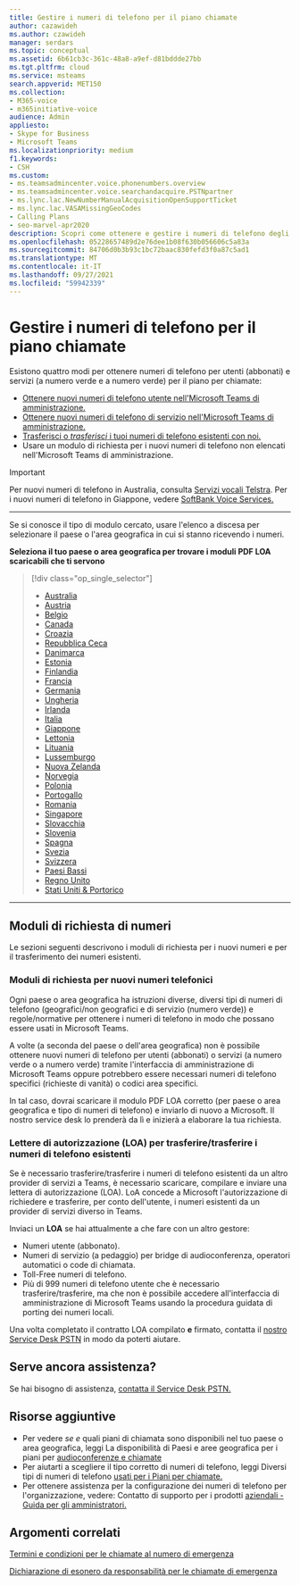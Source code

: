 ```yaml
---
title: Gestire i numeri di telefono per il piano chiamate
author: cazawideh
ms.author: czawideh
manager: serdars
ms.topic: conceptual
ms.assetid: 6b61cb3c-361c-48a8-a9ef-d81bddde27bb
ms.tgt.pltfrm: cloud
ms.service: msteams
search.appverid: MET150
ms.collection:
- M365-voice
- m365initiative-voice
audience: Admin
appliesto:
- Skype for Business
- Microsoft Teams
ms.localizationpriority: medium
f1.keywords:
- CSH
ms.custom:
- ms.teamsadmincenter.voice.phonenumbers.overview
- ms.teamsadmincenter.voice.searchandacquire.PSTNpartner
- ms.lync.lac.NewNumberManualAcquisitionOpenSupportTicket
- ms.lync.lac.VASAMissingGeoCodes
- Calling Plans
- seo-marvel-apr2020
description: Scopri come ottenere e gestire i numeri di telefono degli utenti (abbonati) e dei servizi (a numero verde e a numero verde) per Microsoft Teams per l'organizzazione.
ms.openlocfilehash: 05228657489d2e76dee1b08f630b056606c5a83a
ms.sourcegitcommit: 84706d0b3b93c1bc72baac830fefd3f0a87c5ad1
ms.translationtype: MT
ms.contentlocale: it-IT
ms.lasthandoff: 09/27/2021
ms.locfileid: "59942339"
---
```

# <a name="manage-phone-numbers-for-calling-plan"></a>Gestire i numeri di telefono per il piano chiamate

Esistono quattro modi per ottenere numeri di telefono per utenti (abbonati) e servizi (a numero verde e a numero verde) per il piano per chiamate:

- [Ottenere nuovi numeri di telefono utente nell'Microsoft Teams di amministrazione.](../getting-phone-numbers-for-your-users.md#get-new-phone-numbers-for-your-users)
- [Ottenere nuovi numeri di telefono di servizio nell'Microsoft Teams di amministrazione.](../getting-service-phone-numbers.md#get-new-service-numbers)
- [Trasferisci o _trasferisci_ i tuoi numeri di telefono esistenti con noi.](../phone-number-calling-plans/transfer-phone-numbers-to-teams.md#create-a-port-order-and-transfer-your-phone-numbers-to-teams)
- Usare un modulo di richiesta per i nuovi numeri di telefono non elencati nell'Microsoft Teams di amministrazione.

> [!IMPORTANT]
> Per nuovi numeri di telefono in Australia, consulta [Servizi vocali Telstra](https://aka.ms/TelstraVoicePlan). Per i nuovi numeri di telefono in Giappone, vedere [SoftBank Voice Services.](https://aka.ms/SoftBankVoicePlan)

***
Se si conosce il tipo di modulo cercato, usare l'elenco a discesa per selezionare il paese o l'area geografica in cui si stanno ricevendo i numeri.

**Seleziona il tuo paese o area geografica per trovare i moduli PDF LOA scaricabili che ti servono**
> [!div class="op_single_selector"]
>
> - [Australia](phone-number-management-for-australia.md)
> - [Austria](phone-number-management-for-austria.md)
> - [Belgio](phone-number-management-for-belgium.md)
> - [Canada](phone-number-management-for-canada.md)
> - [Croazia](phone-number-management-for-croatia.md)
> - [Repubblica Ceca](phone-number-management-for-czech-republic.md)
> - [Danimarca](phone-number-management-for-denmark.md)
> - [Estonia](phone-number-management-for-estonia.md)
> - [Finlandia](phone-number-management-for-finland.md)
> - [Francia](phone-number-management-for-france.md)
> - [Germania](phone-number-management-for-germany.md)
> - [Ungheria](phone-number-management-for-hungary.md)
> - [Irlanda](phone-number-management-for-ireland.md)
> - [Italia](phone-number-management-for-italy.md)
> - [Giappone](phone-number-management-for-japan.md)
> - [Lettonia](phone-number-management-for-latvia.md)
> - [Lituania](phone-number-management-for-lithuania.md)
> - [Lussemburgo](phone-number-management-for-luxembourg.md)
> - [Nuova Zelanda](phone-number-management-for-new-zealand.md)
> - [Norvegia](phone-number-management-for-norway.md)
> - [Polonia](phone-number-management-for-poland.md)
> - [Portogallo](phone-number-management-for-portugal.md)
> - [Romania](phone-number-management-for-romania.md)
> - [Singapore](phone-number-management-for-singapore.md)
> - [Slovacchia](phone-number-management-for-slovakia.md)
> - [Slovenia](phone-number-management-for-slovenia.md)
> - [Spagna](phone-number-management-for-spain.md)
> - [Svezia](phone-number-management-for-sweden.md)
> - [Svizzera](phone-number-management-for-switzerland.md)
> - [Paesi Bassi](phone-number-management-for-the-netherlands.md)
> - [Regno Unito](phone-number-management-for-the-u-k.md)
> - [Stati Uniti & Portorico](phone-number-management-for-the-u-s.md)

***

## <a name="number-request-forms"></a>Moduli di richiesta di numeri

Le sezioni seguenti descrivono i moduli di richiesta per i nuovi numeri e per il trasferimento dei numeri esistenti.

### <a name="request-forms-for-new-phone-numbers"></a>Moduli di richiesta per nuovi numeri telefonici

Ogni paese o area geografica ha istruzioni diverse, diversi tipi di numeri di telefono (geografici/non geografici e di servizio (numero verde)) e regole/normative per ottenere i numeri di telefono in modo che possano essere usati in Microsoft Teams.

A volte (a seconda del paese o dell'area geografica) non è possibile ottenere nuovi numeri di telefono per utenti (abbonati)  o servizi (a numero  verde o a numero verde) tramite l'interfaccia di amministrazione di Microsoft Teams oppure potrebbero essere necessari numeri di telefono specifici (richieste di vanità) o codici area specifici.

In tal caso, dovrai scaricare il modulo PDF LOA corretto (per paese o area geografica e tipo di numeri di telefono) e inviarlo di nuovo a Microsoft. Il nostro service desk lo prenderà da lì e inizierà a elaborare la tua richiesta.

### <a name="letters-of-authorization-loas-to-transferport-existing-phone-numbers"></a>Lettere di autorizzazione (LOA) per trasferire/trasferire i numeri di telefono esistenti 

Se è necessario trasferire/trasferire i numeri di telefono esistenti da un altro provider di servizi a Teams, è necessario scaricare, compilare e inviare una lettera di autorizzazione (LOA). LoA concede a Microsoft l'autorizzazione di richiedere e trasferire, per conto dell'utente, i numeri esistenti da un provider di servizi diverso in Teams.

Inviaci un **LOA** se hai attualmente a che fare con un altro gestore:

- Numeri utente (abbonato).
- Numeri di servizio (a pedaggio) per bridge di audioconferenza, operatori automatici o code di chiamata.
- Toll-Free numeri di telefono.
- Più di 999 numeri di telefono utente che è necessario trasferire/trasferire, ma che non è possibile accedere all'interfaccia di amministrazione di Microsoft Teams usando la procedura guidata di porting dei numeri locali.

Una volta completato il contratto LOA compilato **e** firmato, contatta il [nostro Service Desk PSTN](./contact-pstn-service-desk.md) in modo da poterti aiutare.

## <a name="still-need-assistance"></a>Serve ancora assistenza?

Se hai bisogno di assistenza, [contatta il Service Desk PSTN.](./contact-pstn-service-desk.md)

## <a name="additional-resources"></a>Risorse aggiuntive

- Per vedere _se e_ quali piani di chiamata sono disponibili nel tuo paese o area geografica, leggi La disponibilità di Paesi e aree geografica per i piani per [audioconferenze e chiamate](../country-and-region-availability-for-audio-conferencing-and-calling-plans/country-and-region-availability-for-audio-conferencing-and-calling-plans.md)
- Per aiutarti a scegliere il tipo corretto di numeri di telefono, leggi Diversi tipi di numeri di telefono [usati per i Piani per chiamate.](../different-kinds-of-phone-numbers-used-for-calling-plans.md)
- Per ottenere assistenza per la configurazione dei numeri di telefono per l'organizzazione, vedere: Contatto di supporto per i prodotti [aziendali - Guida per gli amministratori.](/microsoft-365/admin/contact-support-for-business-products?tabs=online&view=o365-worldwide)

## <a name="related-topics"></a>Argomenti correlati

[Termini e condizioni per le chiamate al numero di emergenza](../emergency-calling-terms-and-conditions.md)

[Dichiarazione di esonero da responsabilità per le chiamate di emergenza](https://download.microsoft.com/download/a/8/0/a807c43d-2177-4fe0-8732-86b3784ae6e5/emergency-calling-label-(en-us)-(v.1.0).zip)